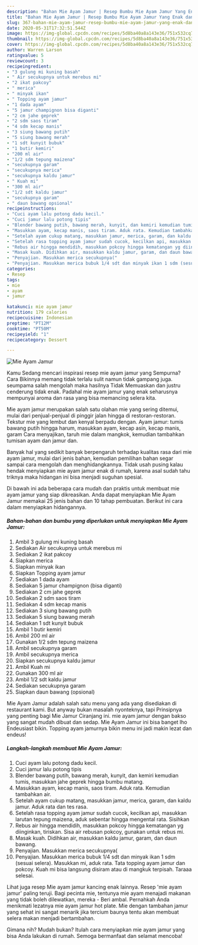 ```yaml
---
description: "Bahan Mie Ayam Jamur | Resep Bumbu Mie Ayam Jamur Yang Enak dan Simpel"
title: "Bahan Mie Ayam Jamur | Resep Bumbu Mie Ayam Jamur Yang Enak dan Simpel"
slug: 367-bahan-mie-ayam-jamur-resep-bumbu-mie-ayam-jamur-yang-enak-dan-simpel
date: 2020-05-31T17:32:51.544Z
image: https://img-global.cpcdn.com/recipes/5d8ba40a8a143e36/751x532cq70/mie-ayam-jamur-foto-resep-utama.jpg
thumbnail: https://img-global.cpcdn.com/recipes/5d8ba40a8a143e36/751x532cq70/mie-ayam-jamur-foto-resep-utama.jpg
cover: https://img-global.cpcdn.com/recipes/5d8ba40a8a143e36/751x532cq70/mie-ayam-jamur-foto-resep-utama.jpg
author: Warren Larson
ratingvalue: 5
reviewcount: 3
recipeingredient:
- "3 gulung mi kuning basah"
- " Air secukupnya untuk merebus mi"
- "2 ikat pakcoy"
- " merica"
- " minyak ikan"
- " Topping ayam jamur"
- "1 dada ayam"
- "5 jamur champignon bisa diganti"
- "2 cm jahe geprek"
- "2 sdm saos tiram"
- "4 sdm kecap manis"
- "3 siung bawang putih"
- "5 siung bawang merah"
- "1 sdt kunyit bubuk"
- "1 butir kemiri"
- "200 ml air"
- "1/2 sdm tepung maizena"
- "secukupnya garam"
- "secukupnya merica"
- "secukupnya kaldu jamur"
- " Kuah mi"
- "300 ml air"
- "1/2 sdt kaldu jamur"
- "secukupnya garam"
- " daun bawang opsional"
recipeinstructions:
- "Cuci ayam lalu potong dadu kecil."
- "Cuci jamur lalu potong tipis"
- "Blender bawang putih, bawang merah, kunyit, dan kemiri kemudian tumis, masukkan jahe geprek hingga bumbu matang."
- "Masukkan ayam, kecap manis, saos tiram. Aduk rata. Kemudian tambahkan air."
- "Setelah ayam cukup matang, masukkan jamur, merica, garam, dan kaldu jamur. Aduk rata dan tes rasa."
- "Setelah rasa topping ayam jamur sudah cucok, kecilkan api, masukkan larutan tepung maizena, aduk sebentar hingga mengental rata. Sisihkan"
- "Rebus air hingga mendidih, masukkan pokcoy hingga kematangan yg diinginkan, tiriskan. Sisa air rebusan pokcoy, gunakan untuk rebus mi."
- "Masak kuah. Didihkan air, masukkan kaldu jamur, garam, dan daun bawang."
- "Penyajian. Masukkan merica secukupnya("
- "Penyajian. Masukkan merica bubuk 1/4 sdt dan minyak ikan 1 sdm (sesuai selera). Masukkan mi, aduk rata. Tata topping ayam jamur dan pokcoy. Kuah mi bisa langsung disiram atau di mangkuk terpisah. Taraaa selesai."
categories:
- Resep
tags:
- mie
- ayam
- jamur

katakunci: mie ayam jamur 
nutrition: 179 calories
recipecuisine: Indonesian
preptime: "PT12M"
cooktime: "PT50M"
recipeyield: "1"
recipecategory: Dessert

---
```



![Mie Ayam Jamur](https://img-global.cpcdn.com/recipes/5d8ba40a8a143e36/751x532cq70/mie-ayam-jamur-foto-resep-utama.jpg)

Kamu Sedang mencari inspirasi resep mie ayam jamur yang Sempurna? Cara Bikinnya memang tidak terlalu sulit namun tidak gampang juga. seumpama salah mengolah maka hasilnya Tidak Memuaskan dan justru cenderung tidak enak. Padahal mie ayam jamur yang enak seharusnya mempunyai aroma dan rasa yang bisa memancing selera kita.

Mie ayam jamur merupakan salah satu olahan mie yang sering ditemui, mulai dari penjual-penjual di pinggir jalan hingga di restoran-restoran. Tekstur mie yang lembut dan kenyal berpadu dengan. Ayam jamur: tumis bawang putih hingga harum, masukkan ayam, kecap asin, kecap manis, garam Cara menyajikan, taruh mie dalam mangkok, kemudian tambahkan tumisan ayam dan jamur dan.

Banyak hal yang sedikit banyak berpengaruh terhadap kualitas rasa dari mie ayam jamur, mulai dari jenis bahan, kemudian pemilihan bahan segar sampai cara mengolah dan menghidangkannya. Tidak usah pusing kalau hendak menyiapkan mie ayam jamur enak di rumah, karena asal sudah tahu triknya maka hidangan ini bisa menjadi suguhan spesial.


Di bawah ini ada beberapa cara mudah dan praktis untuk membuat mie ayam jamur yang siap dikreasikan. Anda dapat menyiapkan Mie Ayam Jamur memakai 25 jenis bahan dan 10 tahap pembuatan. Berikut ini cara dalam menyiapkan hidangannya.

<!--inarticleads1-->

##### Bahan-bahan dan bumbu yang diperlukan untuk menyiapkan Mie Ayam Jamur:

1. Ambil 3 gulung mi kuning basah
1. Sediakan  Air secukupnya untuk merebus mi
1. Sediakan 2 ikat pakcoy
1. Siapkan  merica
1. Siapkan  minyak ikan
1. Siapkan  Topping ayam jamur
1. Sediakan 1 dada ayam
1. Sediakan 5 jamur champignon (bisa diganti)
1. Sediakan 2 cm jahe geprek
1. Sediakan 2 sdm saos tiram
1. Sediakan 4 sdm kecap manis
1. Sediakan 3 siung bawang putih
1. Sediakan 5 siung bawang merah
1. Sediakan 1 sdt kunyit bubuk
1. Ambil 1 butir kemiri
1. Ambil 200 ml air
1. Gunakan 1/2 sdm tepung maizena
1. Ambil secukupnya garam
1. Ambil secukupnya merica
1. Siapkan secukupnya kaldu jamur
1. Ambil  Kuah mi
1. Gunakan 300 ml air
1. Ambil 1/2 sdt kaldu jamur
1. Sediakan secukupnya garam
1. Siapkan  daun bawang (opsional)


Mie Ayam Jamur adalah salah satu menu yang ada yang disediakan di restaurant kami. But anyway bukan masalah nyonteknya, tapi Prinsipnya yang penting bagi Mie Jamur Ciranjang ini. mie ayam jamur dengan bakso yang sangat mudah dibuat dan sedap. Mie Ayam Jamur ini bisa banget lho Endeusiast bikin. Topping ayam jamurnya bikin menu ini jadi makin lezat dan endeus! 

<!--inarticleads2-->

##### Langkah-langkah membuat Mie Ayam Jamur:

1. Cuci ayam lalu potong dadu kecil.
1. Cuci jamur lalu potong tipis
1. Blender bawang putih, bawang merah, kunyit, dan kemiri kemudian tumis, masukkan jahe geprek hingga bumbu matang.
1. Masukkan ayam, kecap manis, saos tiram. Aduk rata. Kemudian tambahkan air.
1. Setelah ayam cukup matang, masukkan jamur, merica, garam, dan kaldu jamur. Aduk rata dan tes rasa.
1. Setelah rasa topping ayam jamur sudah cucok, kecilkan api, masukkan larutan tepung maizena, aduk sebentar hingga mengental rata. Sisihkan
1. Rebus air hingga mendidih, masukkan pokcoy hingga kematangan yg diinginkan, tiriskan. Sisa air rebusan pokcoy, gunakan untuk rebus mi.
1. Masak kuah. Didihkan air, masukkan kaldu jamur, garam, dan daun bawang.
1. Penyajian. Masukkan merica secukupnya(
1. Penyajian. Masukkan merica bubuk 1/4 sdt dan minyak ikan 1 sdm (sesuai selera). Masukkan mi, aduk rata. Tata topping ayam jamur dan pokcoy. Kuah mi bisa langsung disiram atau di mangkuk terpisah. Taraaa selesai.


Lihat juga resep Mie ayam jamur kancing enak lainnya. Resep &#39;mie ayam jamur&#39; paling teruji. Bagi pecinta mie, tentunya mie ayam menajadi makanan yang tidak boleh dilewatkan, mereka - Beri ambal. Pernahkah Anda menikmati lezatnya mie ayam jamur hot plate. Mie dengan tambahan jamur yang sehat ini sangat menarik jika tercium baunya tentu akan membuat selera makan menjadi bertambahan. 

Gimana nih? Mudah bukan? Itulah cara menyiapkan mie ayam jamur yang bisa Anda lakukan di rumah. Semoga bermanfaat dan selamat mencoba!

